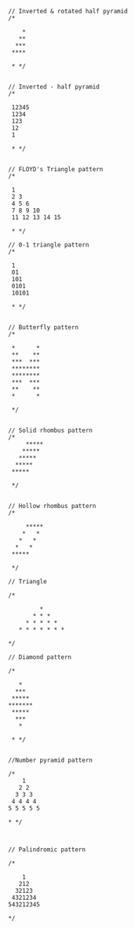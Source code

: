         // Inverted & rotated half pyramid
        /*

            *
           **
          ***
         ****

         * */


        // Inverted - half pyramid
        /*

         12345
         1234
         123
         12
         1

         * */


        // FLOYD's Triangle pattern
        /*

         1
         2 3
         4 5 6
         7 8 9 10
         11 12 13 14 15

         * */

        // 0-1 triangle pattern
        /*

         1
         01
         101
         0101
         10101

         * */


        // Butterfly pattern
        /*

         *      *
         **    **
         ***  ***
         ********
         ********
         ***  ***
         **    **
         *      *

         */


        // Solid rhombus pattern
        /*
             *****
            *****
           *****
          *****
         *****

         */


        // Hollow rhombus pattern
        /*

             *****
            *   *
           *   *
          *   *
         *****

         */

        // Triangle

        /*
        
                 *
               * * *
             * * * * *
           * * * * * * *

        */ 

        // Diamond pattern

        /*

           *
          ***
         *****
        *******
         *****
          ***
           *

         * */


        //Number pyramid pattern

        /*
            1
           2 2
          3 3 3
         4 4 4 4
        5 5 5 5 5

        * */



        // Palindromic pattern

        /*

            1
           212
          32123
         4321234
        543212345

        */

